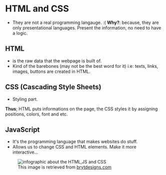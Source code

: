 # HTML and CSS
- They are not a real <it>programming</it> langauge. :( 
    <strong>Why?</strong>: because, they are only presentational languages. Present the information, no need to have a logic. 
    
## HTML
- is the raw data that the webpage is built of.
- Kind of the barebones (may not be the best word for it) i.e: texts, links, images, buttons are created in HTML.

## CSS (Cascading Style Sheets)
- Styling part.

<strong>Thus</strong>;
 HTML puts informations on the page, the CSS styles it by assigning positions, colors, font and etc.

 ## JavaScript
 - It's the programming language that makes websites do stuff.
 - Allows us to change CSS and HTML elements. Make it more interactive...


<figure> 
<img src="https://web.archive.org/web/20220814090513im_/https://brytdesigns.com/wp-content/uploads/2019/12/html_css_javascript_infographic-1024x614.png" alt="infographic about the HTML,JS and CSS">
<figcaption> This image is retrieved from <a href="https://web.archive.org/web/20220814090513/https://brytdesigns.com/html-css-javascript-whats-the-difference/">brytdesigns.com </a></figcaption>
</figure>